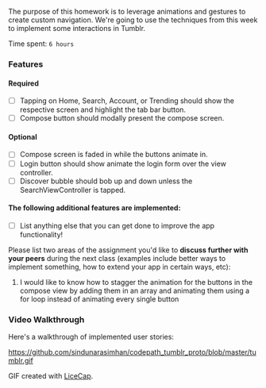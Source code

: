 
The purpose of this homework is to leverage animations and gestures to create custom navigation. We're going to use the techniques from this week to implement some interactions in Tumblr.

Time spent: `6 hours`

### Features

#### Required

- [ ] Tapping on Home, Search, Account, or Trending should show the respective screen and highlight the tab bar button.
- [ ] Compose button should modally present the compose screen.

#### Optional

- [ ] Compose screen is faded in while the buttons animate in.
- [ ] Login button should show animate the login form over the view controller.
- [ ] Discover bubble should bob up and down unless the SearchViewController is tapped.

#### The following **additional** features are implemented:

- [ ] List anything else that you can get done to improve the app functionality!

Please list two areas of the assignment you'd like to **discuss further with your peers** during the next class (examples include better ways to implement something, how to extend your app in certain ways, etc):

1. I would like to know how to stagger the animation for the buttons in the compose view by adding them in an array and animating them using a for loop instead of animating every single button


### Video Walkthrough 

Here's a walkthrough of implemented user stories:

https://github.com/sindunarasimhan/codepath_tumblr_proto/blob/master/tumblr.gif

GIF created with [LiceCap](http://www.cockos.com/licecap/).





